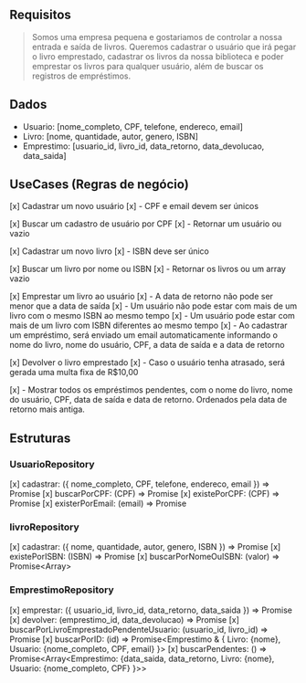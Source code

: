 ## Requisitos

> Somos uma empresa pequena e gostariamos de controlar a nossa entrada e saída de livros. Queremos cadastrar o usuário que irá pegar o livro emprestado, cadastrar os livros da nossa biblioteca e poder emprestar os livros para qualquer usuário, além de buscar os registros de empréstimos.

## Dados

- Usuario: [nome_completo, CPF, telefone, endereco, email]
- Livro: [nome, quantidade, autor, genero, ISBN]
- Emprestimo: [usuario_id, livro_id, data_retorno, data_devolucao, data_saida]

## UseCases (Regras de negócio)

[x] Cadastrar um novo usuário
[x] - CPF e email devem ser únicos

[x] Buscar um cadastro de usuário por CPF
[x] - Retornar um usuário ou vazio

[x] Cadastrar um novo livro
[x] - ISBN deve ser único

[x] Buscar um livro por nome ou ISBN
[x] - Retornar os livros ou um array vazio

[x] Emprestar um livro ao usuário
[x] - A data de retorno não pode ser menor que a data de saída
[x] - Um usuário não pode estar com mais de um livro com o mesmo ISBN ao mesmo tempo
[x] - Um usuário pode estar com mais de um livro com ISBN diferentes ao mesmo tempo
[x] - Ao cadastrar um empréstimo, será enviado um email automaticamente informando o nome do livro, nome do usuário, CPF, a data de saída e a data de retorno

[x] Devolver o livro emprestado
[x] - Caso o usuário tenha atrasado, será gerada uma multa fixa de R$10,00

[x] - Mostrar todos os empréstimos pendentes, com o nome do livro, nome do usuário, CPF, data de saída e data de retorno. Ordenados pela data de retorno mais antiga.

## Estruturas

### UsuarioRepository

[x] cadastrar: ({ nome_completo, CPF, telefone, endereco, email }) => Promise<void>
[x] buscarPorCPF: (CPF) => Promise<Usuario>
[x] existePorCPF: (CPF) => Promise<boolean>
[x] existerPorEmail: (email) => Promise<boolean>

### livroRepository

[x] cadastrar: ({ nome, quantidade, autor, genero, ISBN }) => Promise<void>
[x] existePorISBN: (ISBN) => Promise<boolean>
[x] buscarPorNomeOuISBN: (valor) => Promise<Array<Livro>>

### EmprestimoRepository

[x] emprestar: ({ usuario_id, livro_id, data_retorno, data_saida }) => Promise<void>
[x] devolver: (emprestimo_id, data_devolucao) => Promise<string>
[x] buscarPorLivroEmprestadoPendenteUsuario: (usuario_id, livro_id) => Promise<boolean>
[x] buscarPorID: (id) => Promise<Emprestimo & { Livro: {nome}, Usuario: {nome_completo, CPF, email} }>
[x] buscarPendentes: () => Promise<Array<Emprestimo: {data_saida, data_retorno, Livro: {nome}, Usuario: {nome_completo, CPF} }>>
